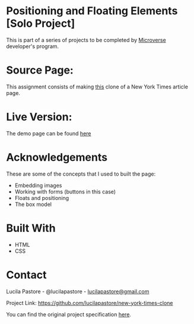# Positioning and Floating Elements [Solo Project]
This is part of a series of projects to be completed by [Microverse](microverse.org) developer's program.

# Source Page:
This assignment consists of making [this](https://www.nytimes.com/2014/03/18/science/space/detection-of-waves-in-space-buttresses-landmark-theory-of-big-bang.html?_r=0) clone of a New York Times article page.

# Live Version:
The demo page can be found [here](https://lucilapastore.github.io/new-york-times-clone/)

# Acknowledgements
These are some of the concepts that I used to built the page:
- Embedding images
- Working with forms (buttons in this case)
- Floats and positioning
- The box model

# Built With
- HTML<br>
- CSS <br>

# Contact
Lucila Pastore - @lucilapastore - lucilapastore@gmail.com

Project Link: https://github.com/lucilapastore/new-york-times-clone

You can find the original project specification [here](https://www.theodinproject.com/courses/html5-and-css3/lessons/positioning-and-floating-elements).
